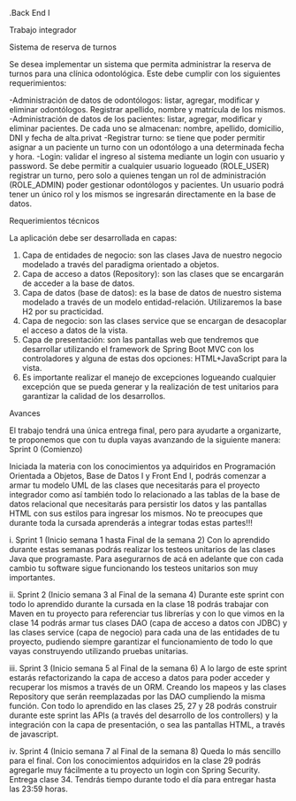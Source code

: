 .Back End I

Trabajo integrador

Sistema de reserva de turnos

Se desea implementar un sistema que permita administrar la reserva de turnos para una clínica odontológica. Este debe cumplir con los siguientes requerimientos:

-Administración de datos de odontólogos: listar, agregar, modificar y eliminar odontólogos. Registrar apellido, nombre y matrícula de los mismos.
-Administración de datos de los pacientes: listar, agregar, modificar y eliminar pacientes. De cada uno se almacenan: nombre, apellido, domicilio, DNI y fecha de alta.privat
-Registrar turno: se tiene que poder permitir asignar a un paciente un turno con un odontólogo a una determinada fecha y hora. 
-Login: validar el ingreso al sistema mediante un login con usuario y password. Se debe permitir a cualquier usuario logueado (ROLE_USER) registrar un turno, pero solo a quienes tengan un rol de administración (ROLE_ADMIN) poder gestionar odontólogos y pacientes. Un usuario podrá tener un único rol y los mismos se ingresarán directamente en la base de datos.

Requerimientos técnicos

La aplicación debe ser desarrollada en capas:

1. Capa de entidades de negocio: son las clases Java de nuestro negocio modelado a través del paradigma orientado a objetos.
2. Capa de acceso a datos (Repository): son las clases que se encargarán de acceder a la base de datos.
3. Capa de datos (base de datos): es la base de datos de nuestro sistema modelado a través de un modelo entidad-relación. Utilizaremos la base H2 por su practicidad. 
4. Capa de negocio: son las clases service que se encargan de desacoplar el acceso a datos de la vista.
5. Capa de presentación: son las pantallas web que tendremos que desarrollar utilizando el framework de Spring Boot MVC con los controladores y alguna de estas dos opciones: HTML+JavaScript para la vista.
6. Es importante realizar el manejo de excepciones logueando cualquier excepción que se pueda generar y la realización de test unitarios para garantizar la calidad de los desarrollos.

Avances

El trabajo tendrá una única entrega final, pero para ayudarte a organizarte, te proponemos que con tu dupla vayas avanzando de la siguiente manera:
Sprint 0 (Comienzo)

Iniciada la materia con los conocimientos ya adquiridos en Programación Orientada a Objetos, Base de Datos I y Front End I, podrás comenzar a armar tu modelo UML de las clases que necesitarás para el proyecto integrador como así también todo lo relacionado a las tablas de la base de datos relacional que necesitarás para persistir los datos y las pantallas HTML con sus estilos para ingresar los mismos.  No te preocupes que durante toda la cursada aprenderás a integrar todas estas partes!!!

i. Sprint 1 (Inicio semana 1 hasta Final de la semana 2)
Con lo aprendido durante estas semanas podrás realizar los testeos unitarios de las clases Java que programaste. Para asegurarnos de acá en adelante que con 
cada cambio tu software sigue funcionando los testeos unitarios son muy importantes.


ii. Sprint 2 (Inicio semana 3 al Final de la semana 4)
Durante este sprint con todo lo aprendido durante la cursada en la clase 18 podrás trabajar con Maven en tu proyecto para referenciar tus librerías y con lo que vimos en la clase 14 podrás armar tus clases DAO (capa de acceso a datos con JDBC) y las clases service (capa de negocio) para cada una de las entidades de tu proyecto, pudiendo siempre garantizar el funcionamiento de todo lo que vayas construyendo utilizando pruebas unitarias.


iii. Sprint 3  (Inicio semana 5 al Final de la semana 6)
A lo largo de este sprint estarás refactorizando la capa de acceso a datos para poder acceder y recuperar los mismos a través de un ORM. Creando los mapeos y las clases Repository que serán reemplazadas por las DAO cumpliendo la misma función.
Con todo lo aprendido en las clases 25, 27 y 28 podrás construir durante este sprint las APIs (a través del desarrollo de los controllers) y la integración con la capa de presentación, o sea las pantallas HTML, a través de javascript.


iv. Sprint 4 (Inicio semana 7 al Final de la semana 8)
Queda lo más sencillo para el final. Con los conocimientos adquiridos en la clase 29 podrás agregarle muy fácilmente a tu proyecto un login con Spring Security. 
Entrega clase 34. Tendrás tiempo durante todo el día para entregar hasta las 23:59 horas.
